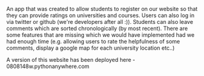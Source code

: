 An app that was created to allow students to register on our website so that they can provide ratings on universities and courses.
Users can also log in via twitter or github (we're developers after all :)).
Students can also leave comments which are sorted chronologically (by most recent).
There are some features that are missing which we would have implemented had we had enough time (e.g. allowing users to rate the helpfulness
of some comments, display a google map for each university location etc..)

A version of this website has been deployed here - 0808148w.pythonanywhere.com
